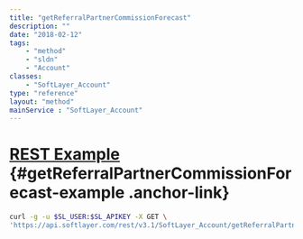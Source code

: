 ```yaml
---
title: "getReferralPartnerCommissionForecast"
description: ""
date: "2018-02-12"
tags:
    - "method"
    - "sldn"
    - "Account"
classes:
    - "SoftLayer_Account"
type: "reference"
layout: "method"
mainService : "SoftLayer_Account"
---
```


# [REST Example](#getReferralPartnerCommissionForecast-example) <a href="/article/rest/"><i class="fas fa-question"></i></a> {#getReferralPartnerCommissionForecast-example .anchor-link} 
```bash
curl -g -u $SL_USER:$SL_APIKEY -X GET \
'https://api.softlayer.com/rest/v3.1/SoftLayer_Account/getReferralPartnerCommissionForecast'
```
